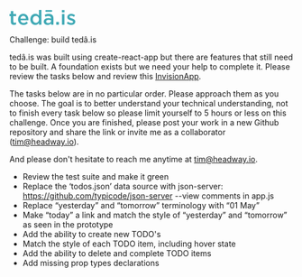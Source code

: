 ![tedâ.is](src/images/teda-is.png)

Challenge: build tedâ.is

tedâ.is was built using create-react-app but there are features that still need to be built. A foundation exists but we need your help to complete it. Please review the tasks below and review this [InvisionApp](https://projects.invisionapp.com/share/3ZBHFSYFD#/screens/231128068).

The tasks below are in no particular order. Please approach them as you choose. The goal is to better understand your technical understanding, not to finish every task below so please limit yourself to 5 hours or less on this challenge. Once you are finished, please post your work in a new Github repository and share the link or invite me as a collaborator (tim@headway.io).

And please don't hesitate to reach me anytime at tim@headway.io.

- Review the test suite and make it green
- Replace the ‘todos.json’ data source with json-server: https://github.com/typicode/json-server --view comments in app.js
- Replace “yesterday” and “tomorrow” terminology with “01 May”
- Make “today” a link and match the style of “yesterday” and “tomorrow” as seen in the prototype
- Add the ability to create new TODO's
- Match the style of each TODO item, including hover state
- Add the ability to delete and complete TODO items 
- Add missing prop types declarations
